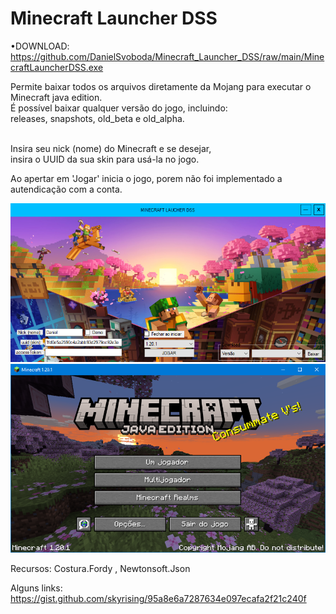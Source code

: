 # Minecraft Launcher DSS

•DOWNLOAD: https://github.com/DanielSvoboda/Minecraft_Launcher_DSS/raw/main/MinecraftLauncherDSS.exe

Permite baixar todos os arquivos diretamente da Mojang para executar o Minecraft java edition.<br>
É possível baixar qualquer versão do jogo, incluindo:<br>
releases, snapshots, old_beta e old_alpha.<br><br>

Insira seu nick (nome) do Minecraft e se desejar,<br>
insira o UUID da sua skin para usá-la no jogo.

Ao apertar em 'Jogar' inicia o jogo, porem não foi implementado a autendicação com a conta.

  <img width="900" alt="portfolio_view" src="https://raw.githubusercontent.com/DanielSvoboda/Minecraft_Launcher_DSS/main/print.png"><br>
  <img width="900" alt="portfolio_view" src="https://raw.githubusercontent.com/DanielSvoboda/Minecraft_Launcher_DSS/main/print2.png">

Recursos: Costura.Fordy  ,  Newtonsoft.Json

Alguns links: https://gist.github.com/skyrising/95a8e6a7287634e097ecafa2f21c240f
